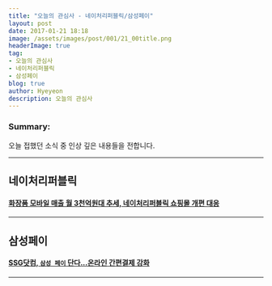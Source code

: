 ```yaml
---
title: "오늘의 관심사 - 네이처리퍼블릭/삼성페이"
layout: post
date: 2017-01-21 18:18
image: /assets/images/post/001/21_00title.png
headerImage: true
tag:
- 오늘의 관심사
- 네이처리퍼블릭
- 삼성페이
blog: true
author: Hyeyeon
description: 오늘의 관심사
---
```


### Summary:

오늘 접했던 소식 중 인상 깊은 내용들을 전합니다.

---

## 네이처리퍼블릭

#### [화장품 모바일 매출 월 3천억원대 추세, 네이처리퍼블릭 쇼핑몰 개편 대응](http://www.thebk.co.kr/news/articleView.html?idxno=182340)


---

## 삼성페이

#### [SSG닷컴, `삼성 페이` 단다...온라인 간편결제 강화](http://www.etnews.com/20170118000256)


---
